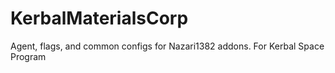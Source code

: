 # KerbalMaterialsCorp
Agent, flags, and common configs for Nazari1382 addons. For Kerbal Space Program
